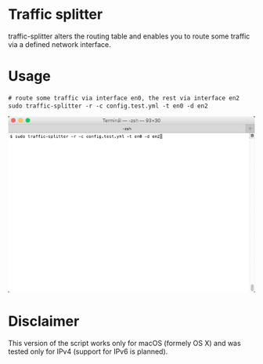 # Traffic splitter

traffic-splitter alters the routing table and enables you to route some traffic via a defined network interface.

# Usage

```
# route some traffic via interface en0, the rest via interface en2
sudo traffic-splitter -r -c config.test.yml -t en0 -d en2
```

![](documentation/traffic-splitter.showoff.gif)

# Disclaimer

This version of the script works only for macOS (formely OS X) and was tested only for IPv4 (support for IPv6 is planned).
